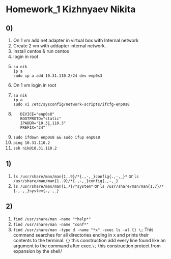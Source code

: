 # Homework_1 Kizhnyaev Nikita
## 0)
  1) On 1 vm add net adapter in virtual box with Internal network
  2) Create 2 vm with addapter internal network.
  3) Install centos & run centos
  4) login in root 
  5) ```usermod -a -G wheel nik 
     su nik
     ip a
     sudo ip a add 10.31.110.2/24 dev enp0s3
  6) On 1 vm login in root 
  7) ```usermod -a -G wheel nik 
     su nik
     ip a
     sudo vi /etc/sysconfig/network-scripts/ifcfg-enp0s8
  8) ```ONBOOT="yes"
        DEVICE="enp0s8"
        BOOTPROTO="static"
        IPADDR="10.31.110.3"
        PREFIX="24"```
  9) ```sudo ifdown enp0s8 && sudo ifup enp0s8```
  10) ```ping 10.31.110.2```
  11) ```ssh nik@10.31.110.2```
## 1) 
  1) ```ls /usr/share/man/man{1..9}/*{.,-,_}config{.,-,_}*``` or ```ls /usr/share/man/man{1..9}/*{.,-,_}config{.,-,_}```
  2) ```ls /usr/share/man/man{1,7}/*system*``` or ```ls /usr/share/man/man{1,7}/*{.,-,_}system{.,-,_}```
## 2)
  1) ```find /usr/share/man -name "*help*"```
  2) ```find /usr/share/man -name "conf*"```
  3) ```find /usr/share/man -type d -name "*x" -exec ls -al {} \;``` This command searches for all directories ending in x and prints their contents to the terminal. ```{}``` this construction add every line found like an argument to the command after exec.```\;``` this construction protect from expansion by the shell/
